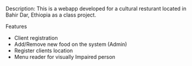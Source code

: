 Description: This is a webapp developed for a cultural resturant located in Bahir Dar, Ethiopia as a class project.

Features

- Client registration
- Add/Remove new food on the system (Admin)
- Register clients location
- Menu reader for visually Impaired person